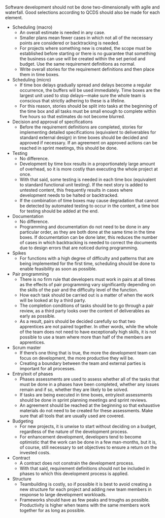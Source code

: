 Software development should not be done two-dimensionally with agile and waterfall. Good selections according to QCDS should also be made for each element.

- Scheduling (macro)
    - An overall estimate is needed in any case.
    - Smaller plans mean fewer cases in which not all of the necessary points are considered or backtracking is needed.
    - For projects where something new is created, the scope must be established before starting or there is no guarantee that something the business can use will be created within the set period and budget. Use the same requirement definitions as normal.
    - Write overall stories for the requirement definitions and then place them in time boxes.
- Scheduling (micro)
    - If time box delays gradually spread and delays become a regular occurrence, the buffers will be used immediately. Time boxes are the largest unit used to stop delays—make sure the whole team is conscious that strictly adhering to these is a lifeline.
    - For this reason, stories should be split into tasks at the beginning of the time box and all tasks must be small enough to complete within five hours so that estimates do not become blurred.
- Decision and approval of specifications
    - Before the requirement definitions are completed, stories for implementing detailed specifications (equivalent to deliverables for standard external design) in time boxes should be decided  and approved if necessary. If an agreement on approved actions can be reached in sprint meetings, this should be done.
- Testing
    - No difference.
    - Development by time box results in a proportionately large amount of overhead, so it is more costly than executing the whole project at once.
    - With that said, some testing is needed in each time box (equivalent to standard functional unit testing). If the next story is added to untested content, this frequently results in cases where development needs to be halted or backtracked.
    - If the combination of time boxes may cause degradation that cannot be detected by automated testing to occur in the content, a time box for testing should be added at the end.
- Documentation
    - No difference.
    - Programming and documentation do not need to be done in any particular order, as they are both done at the same time in the time boxes. If documentation can be done later, this reduces the number of cases in which backtracking is needed to correct the documents due to design errors that are noticed during programming.
- Spikes
    - For functions with a high degree of difficulty and patterns that are being implemented for the first time, scheduling should be done to enable feasibility as soon as possible.
- Pair programming
    - There is no firm rule that developers must work in pairs at all times as the effects of pair programming vary significantly depending on the skills of the pair and the difficulty level of the function.
    - How each task should be carried out is a matter of when the work will be looked at by a third party.
    - The completion conditions of tasks should be to go through a pair review, as a third party looks over the content of deliverables as early as possible.
    - As a result, pairs should be decided carefully so that two apprentices are not paired together. In other words, while the whole of the team does not need to have exceptionally high skills, it is not possible to use a team where more than half of the members are apprentices.
- Scrum master
    - If there’s one thing that is true, the more the development team can focus on development, the more productive they will be.
    - Creating a boundary between the team and external parties is important for all processes.
- Entry/exit of phases
    - Phases assessments are used to assess whether all of the tasks that must be done in a phases have been completed, whether any issues remain and if so, whether they are likely to be solved.
    - If tasks are being executed in time boxes, entry/exit assessments should be done in sprint planning meetings and sprint reviews.
    - An agreement should be reached at the beginning so that exhaustive materials do not need to be created for these assessments. Make sure that all tools that are usually used are covered.
- Budgeting
    - For new projects, it is unwise to start without deciding on a budget, regardless of the nature of the development process.
    - For enhancement development, developers tend to become optimistic that the work can be done in a few man-months, but it is, of course, still necessary to set objectives to ensure a return on the invested costs.
- Contract
    - A contract does not constrain the development process.
    - With that said, requirement definitions should not be included in phases to which this development process is applied.
- Structure
    - Teambuilding is costly, so if possible it is best to avoid creating a new structure for each project and adding new team members in response to large development workloads.
    - Frameworks should have as few peaks and troughs as possible. Productivity is higher when teams with the same members work together for as long as possible.
